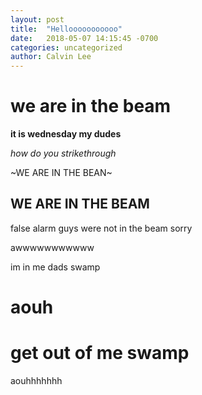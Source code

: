 ```yaml
---
layout: post
title:  "Hellooooooooooo"
date:   2018-05-07 14:15:45 -0700
categories: uncategorized
author: Calvin Lee
---
```


# we are in the beam

**it is wednesday my dudes**

*how do you strikethrough*

~WE ARE IN THE BEAN~ 

## WE ARE IN THE BEAM

false alarm guys were not in the beam sorry

awwwwwwwwwww

im in me dads swamp

# aouh 

# get out of me swamp

aouhhhhhhh
